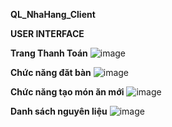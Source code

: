 **QL_NhaHang_Client**

**USER INTERFACE**

**Trang Thanh Toán**
![image](https://github.com/mtpodana/QL_NhaHang_Client/assets/101807165/f9e389bc-8f0e-4c9e-b42a-b5d04a8cb6a1)

**Chức năng đăt bàn**
![image](https://github.com/mtpodana/QL_NhaHang_Client/assets/101807165/3377ed9c-719b-4146-a4d0-9be92d8866ce)

**Chức năng tạo món ăn mới**
![image](https://github.com/mtpodana/QL_NhaHang_Client/assets/101807165/811dc221-1ffe-4ff9-ace9-202645a85efc)

**Danh sách nguyên liệu**
![image](https://github.com/mtpodana/QL_NhaHang_Client/assets/101807165/4c4397c9-7fe0-4d2a-93f4-097bc21c36e9)


